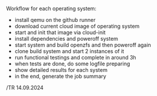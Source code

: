 
Workflow for each operating system:
- install qemu on the github runner
- download current cloud image of operating system
- start and init that image via cloud-init
- install dependencies and poweroff system
- start system and build openzfs and then poweroff again
- clone build system and start 2 instances of it
- run functional testings and complete in around 3h
- when tests are done, do some logfile preparing
- show detailed results for each system
- in the end, generate the job summary

/TR 14.09.2024
